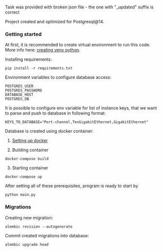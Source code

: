 Task was provided with broken json file - the one with "_updated" suffix is correct

Project created and optimized for Postgresql@14.

### Getting started

At first, it is recommended to create virtual environment to run this code. More info here: [creating venv python](https://docs.python.org/3/library/venv.html).

Installing requirements:

```
pip install -r requirements.txt
```

Environment variables to configure database access:
```
POSTGRES_USER
POSTGRES_PASSWORD
DATABASE_HOST
POSTGRES_DB
```
It is possible to configure env variable for list of instance keys, that we want to parse and push to database in following format:
```
KEYS_TO_DATABASE="Port-channel,TenGigabitEthernet,GigabitEthernet"
```

Database is created using docker container: 

1. [Setting up docker](https://docs.docker.com/desktop/)

2. Building container

```
docker-compose build
``` 
3. Starting container

```
docker-compose up
```

After setting all of these prerequisites, program is ready to start by

```
python main.py
```


### Migrations
Creating new migration:
```
alembic revision --autogenerate
```

Commit created migrations into database:
```
alembic upgrade head
```